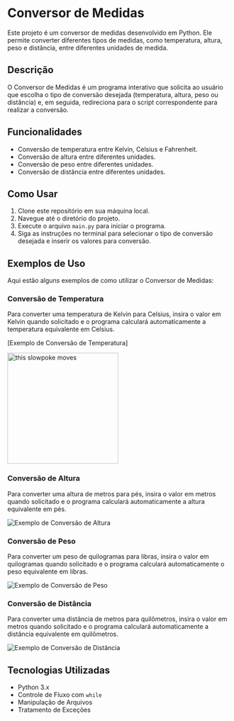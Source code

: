 # Conversor de Medidas

Este projeto é um conversor de medidas desenvolvido em Python. Ele permite converter diferentes tipos de medidas, como temperatura, altura, peso e distância, entre diferentes unidades de medida.

## Descrição

O Conversor de Medidas é um programa interativo que solicita ao usuário que escolha o tipo de conversão desejada (temperatura, altura, peso ou distância) e, em seguida, redireciona para o script correspondente para realizar a conversão.

## Funcionalidades

- Conversão de temperatura entre Kelvin, Celsius e Fahrenheit.
- Conversão de altura entre diferentes unidades.
- Conversão de peso entre diferentes unidades.
- Conversão de distância entre diferentes unidades.

## Como Usar

1. Clone este repositório em sua máquina local.
2. Navegue até o diretório do projeto.
3. Execute o arquivo `main.py` para iniciar o programa.
4. Siga as instruções no terminal para selecionar o tipo de conversão desejada e inserir os valores para conversão.

## Exemplos de Uso

Aqui estão alguns exemplos de como utilizar o Conversor de Medidas:

### Conversão de Temperatura

Para converter uma temperatura de Kelvin para Celsius, insira o valor em Kelvin quando solicitado e o programa calculará automaticamente a temperatura equivalente em Celsius.


[Exemplo de Conversão de Temperatura]

<img src="https://drive.google.com/file/d/16DpiyaFAxj8a1JNVuyOnMEisxSY2E4cP/view?usp=drive_link" alt="this slowpoke moves"  width="250" />



### Conversão de Altura

Para converter uma altura de metros para pés, insira o valor em metros quando solicitado e o programa calculará automaticamente a altura equivalente em pés.

![Exemplo de Conversão de Altura](temperatura.gif)

### Conversão de Peso

Para converter um peso de quilogramas para libras, insira o valor em quilogramas quando solicitado e o programa calculará automaticamente o peso equivalente em libras.

![Exemplo de Conversão de Peso](exemplos/conversor_peso.png)

### Conversão de Distância

Para converter uma distância de metros para quilômetros, insira o valor em metros quando solicitado e o programa calculará automaticamente a distância equivalente em quilômetros.

![Exemplo de Conversão de Distância](exemplos/conversor_distancia.png)

## Tecnologias Utilizadas

- Python 3.x
- Controle de Fluxo com `while`
- Manipulação de Arquivos
- Tratamento de Exceções
